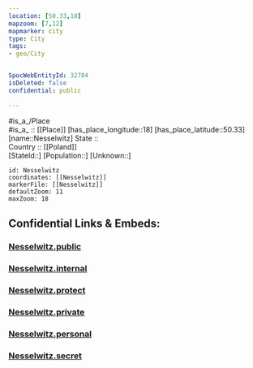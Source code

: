 ```yaml
---
location: [50.33,18] 
mapzoom: [7,12] 
mapmarker: city 
type: City
tags:
- geo/City


SpocWebEntityId: 32784
isDeleted: false
confidential: public

---
```

#is_a_/Place  
#is_a_ :: [[Place]] 
[has_place_longitude::18] 
[has_place_latitude::50.33] 
[name::Nesselwitz] 
State ::  
Country :: [[Poland]]  
[StateId::] 
[Population::] 
[Unknown::] 


```leaflet
id: Nesselwitz
coordinates: [[Nesselwitz]] 
markerFile: [[Nesselwitz]] 
defaultZoom: 11 
maxZoom: 18
```


## Confidential Links & Embeds: 

### [Nesselwitz.public](/_public/\Earth\Continent\Europe\Europe~East\Poland\Provinces~Poland\Opole\CityNesselwitz.public.md) 

### [Nesselwitz.internal](/_internal/\Earth\Continent\Europe\Europe~East\Poland\Provinces~Poland\Opole\CityNesselwitz.internal.md) 

### [Nesselwitz.protect](/_protect/\Earth\Continent\Europe\Europe~East\Poland\Provinces~Poland\Opole\CityNesselwitz.protect.md) 

### [Nesselwitz.private](/_private/\Earth\Continent\Europe\Europe~East\Poland\Provinces~Poland\Opole\CityNesselwitz.private.md) 

### [Nesselwitz.personal](/_personal/\Earth\Continent\Europe\Europe~East\Poland\Provinces~Poland\Opole\CityNesselwitz.personal.md) 

### [Nesselwitz.secret](/_secret/\Earth\Continent\Europe\Europe~East\Poland\Provinces~Poland\Opole\CityNesselwitz.secret.md)

